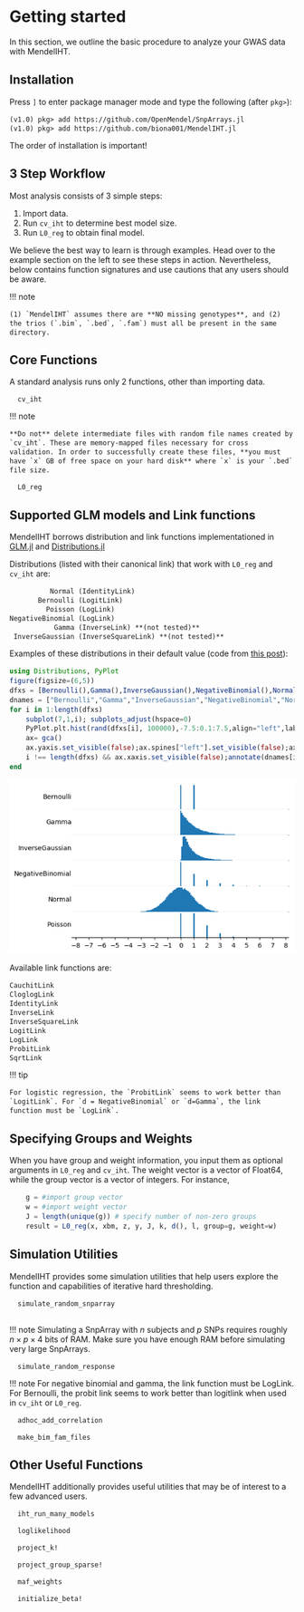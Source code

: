 
# Getting started

In this section, we outline the basic procedure to analyze your GWAS data with MendelIHT. 

## Installation

Press `]` to enter package manager mode and type the following (after `pkg>`):
```
(v1.0) pkg> add https://github.com/OpenMendel/SnpArrays.jl
(v1.0) pkg> add https://github.com/biona001/MendelIHT.jl
```
The order of installation is important!

## 3 Step Workflow

Most analysis consists of 3 simple steps:

1. Import data.
2. Run `cv_iht` to determine best model size.
3. Run `L0_reg` to obtain final model.

We believe the best way to learn is through examples. Head over to the example section on the left to see these steps in action. Nevertheless, below contains function signatures and use cautions that any users should be aware. 

!!! note

    (1) `MendelIHT` assumes there are **NO missing genotypes**, and (2) the trios (`.bim`, `.bed`, `.fam`) must all be present in the same directory. 

## Core Functions

A standard analysis runs only 2 functions, other than importing data.

```@docs
  cv_iht
```   

!!! note 

    **Do not** delete intermediate files with random file names created by `cv_iht`. These are memory-mapped files necessary for cross validation. In order to successfully create these files, **you must have `x` GB of free space on your hard disk** where `x` is your `.bed` file size.


```@docs
  L0_reg
```

## Supported GLM models and Link functions

MendelIHT borrows distribution and link functions implementationed in [GLM.jl](http://juliastats.github.io/GLM.jl/stable/) and [Distributions.jl](https://juliastats.github.io/Distributions.jl/stable/)

Distributions (listed with their canonical link) that work with `L0_reg` and `cv_iht` are:

              Normal (IdentityLink)
           Bernoulli (LogitLink)
             Poisson (LogLink)
    NegativeBinomial (LogLink)
               Gamma (InverseLink) **(not tested)**
     InverseGaussian (InverseSquareLink) **(not tested)**

Examples of these distributions in their default value (code from [this post](https://github.com/JuliaStats/GLM.jl/issues/289)):


```julia
using Distributions, PyPlot
figure(figsize=(6,5))
dfxs = [Bernoulli(),Gamma(),InverseGaussian(),NegativeBinomial(),Normal(),Poisson()]
dnames = ["Bernoulli","Gamma","InverseGaussian","NegativeBinomial","Normal","Poisson"]
for i in 1:length(dfxs)
    subplot(7,1,i); subplots_adjust(hspace=0)
    PyPlot.plt.hist(rand(dfxs[i], 100000),-7.5:0.1:7.5,align="left",label="x");xticks(-8:8)
    ax= gca()
    ax.yaxis.set_visible(false);ax.spines["left"].set_visible(false);ax.spines["right"].set_visible(false);ax.spines["top"].set_visible(false)
    i !== length(dfxs) && ax.xaxis.set_visible(false);annotate(dnames[i],xy=[0,0.5],xycoords="axes fraction",ha="right",va="center")
end
```


![png](output_6_0.png)


Available link functions are:

    CauchitLink
    CloglogLink
    IdentityLink
    InverseLink
    InverseSquareLink
    LogitLink
    LogLink
    ProbitLink
    SqrtLink
    
!!! tip
    
    For logistic regression, the `ProbitLink` seems to work better than `LogitLink`. For `d = NegativeBinomial` or `d=Gamma`, the link function must be `LogLink`. 

## Specifying Groups and Weights

When you have group and weight information, you input them as optional arguments in `L0_reg` and `cv_iht`. The weight vector is a vector of Float64, while the group vector is a vector of integers. For instance,

```Julia
    g = #import group vector
    w = #import weight vector
    J = length(unique(g)) # specify number of non-zero groups
    result = L0_reg(x, xbm, z, y, J, k, d(), l, group=g, weight=w)
```

## Simulation Utilities

MendelIHT provides some simulation utilities that help users explore the function and capabilities of iterative hard thresholding. 

```@docs
  simulate_random_snparray
  
```

!!! note
    Simulating a SnpArray with $n$ subjects and $p$ SNPs requires roughly $n \times p \times 4$ bits of RAM. Make sure you have enough RAM before simulating very large SnpArrays.

```@docs
  simulate_random_response
```

!!! note
    For negative binomial and gamma, the link function must be LogLink. For Bernoulli, the probit link seems to work better than logitlink when used in `cv_iht` or `L0_reg`. 

```@docs
  adhoc_add_correlation
```

```@docs
  make_bim_fam_files
```

## Other Useful Functions

MendelIHT additionally provides useful utilities that may be of interest to a few advanced users. 

```@docs
  iht_run_many_models
```

```@docs
  loglikelihood
```

```@docs
  project_k!
```

```@docs
  project_group_sparse!
```

```@docs
  maf_weights
```

```@docs
  initialize_beta!
```


